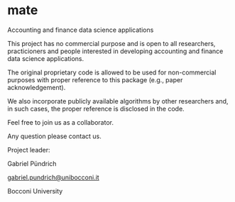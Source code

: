 # mate
Accounting and finance data science applications

This project has no commercial purpose and is open to all researchers, practicioners and people interested in developing accounting and finance data science applications.

The original proprietary code is allowed to be used for non-commercial purposes with proper reference to this package (e.g., paper acknowledgement).

We also incorporate publicly available algorithms by other researchers and, in such cases, the proper reference is disclosed in the code.

Feel free to join us as a collaborator.

Any question please contact us.


Project leader: 

Gabriel Pündrich

gabriel.pundrich@unibocconi.it

Bocconi University



